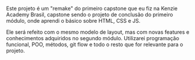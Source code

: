 Este projeto é um "remake" do primeiro capstone que eu fiz na Kenzie Academy Brasil, capstone sendo o projeto de conclusão do primeiro módulo, onde aprendi o básico sobre HTML, CSS e JS.

Ele será refeito com o mesmo modelo de layout, mas com novas features e conhecimentos adquiridos no segundo módulo. Utilizarei programação funcional, POO, métodos, git flow e todo o resto 
que for relevante para o projeto.